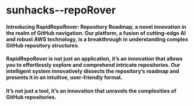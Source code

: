 # sunhacks--repoRover

#### Introducing RapidRepoRover: Repository Roadmap, a novel innovation in the realm of GitHub navigation. Our platform, a fusion of cutting-edge AI and robust AWS technology, is a breakthrough in understanding complex GitHub repository structures.

#### RapidRepoRover is not just an application, it’s an innovation that allows you to effortlessly explore and comprehend intricate repositories. Our intelligent system innovatively dissects the repository’s roadmap and presents it in an intuitive, user-friendly format.

#### It’s not just a tool, it’s an innovation that unravels the complexities of GitHub repositories.